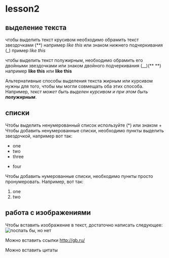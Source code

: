 #  lesson2

## выделение текста

чтобы выделить текст крусивом необходимо  обрамить текст звездочками (**)  например  *like this* или знаком нижнего подчеркивания (_) пример _like this_

чтобы выделить текст полужирным, необходимо обрамить  его двойными звездочками или знаком двойного подчеркивания (__)(** **) например **like this**  или  __like  this__

Альтернативные способы выделения текста  жирным  или курсивом нужны  для того, чтобы мы могли совмещать оба этих  способа.  Например, _текст может быть выделен  курсивом  и при  этом быть **полужирным**_.



## списки

Чтобы выделить ненумерованный  список используйте (*) или знаком +
Чтобы добавить ненумерованные списки,  необходимо пункты выделить звездочкой, например вот так:
*  one
* two
* three
+ four


Чтобы добавить нумерованные списки, необходимо пункты просто пронумеровать. Например, вот так:
1. one
2. two



## работа с изображениями

Чтобы вставить изображение  в текст,  достаточно написать следующее: ![поспать бы, но нет](IMG_1109.jpg)

Можно вставить ссылки <http://gb.ru/>

Можно вставить цитаты





